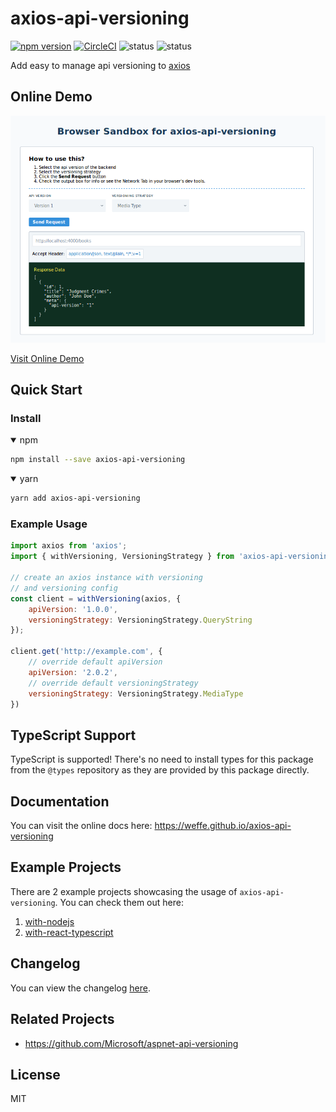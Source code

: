 # axios-api-versioning

[![npm version](http://img.shields.io/npm/v/axios-api-versioning.svg)](https://npmjs.org/package/axios-api-versioning "View this project on npm")
[![CircleCI](https://circleci.com/gh/Weffe/axios-api-versioning/tree/master.svg?style=svg)](https://circleci.com/gh/Weffe/axios-api-versioning/tree/master)
![status](https://img.shields.io/badge/status-stable-green)
![status](https://img.shields.io/badge/maintained-yes-green)

Add easy to manage api versioning to [axios](https://github.com/axios/axios)

## Online Demo

[![Edit axios-api-versioning browser demo](./docs/assests/browser-demo-screenshot.png)](https://codesandbox.io/s/lx83688vyq?fontsize=14&hidenavigation=1&view=preview)

[Visit Online Demo](https://codesandbox.io/s/lx83688vyq?fontsize=14&hidenavigation=1&view=preview)

## Quick Start

### Install

<details open>
<summary>npm</summary>

```bash
npm install --save axios-api-versioning
```
</details>

<details open>
<summary>yarn</summary>

```bash
yarn add axios-api-versioning
```
</details>

### Example Usage

```javascript
import axios from 'axios';
import { withVersioning, VersioningStrategy } from 'axios-api-versioning';

// create an axios instance with versioning
// and versioning config
const client = withVersioning(axios, {
    apiVersion: '1.0.0',
    versioningStrategy: VersioningStrategy.QueryString
});

client.get('http://example.com', {
    // override default apiVersion
    apiVersion: '2.0.2',
    // override default versioningStrategy
    versioningStrategy: VersioningStrategy.MediaType
})
```

## TypeScript Support

TypeScript is supported! There's no need to install types for this package from the `@types` repository as they are provided by this package directly.

## Documentation

You can visit the online docs here: https://weffe.github.io/axios-api-versioning

## Example Projects

There are 2 example projects showcasing the usage of `axios-api-versioning`. 
You can check them out here:

1. [with-nodejs](./examples/with-nodejs)
2. [with-react-typescript](./examples/with-react-typescript)

## Changelog

You can view the changelog [here](./CHANGELOG.md).

## Related Projects

- https://github.com/Microsoft/aspnet-api-versioning

## License

MIT
